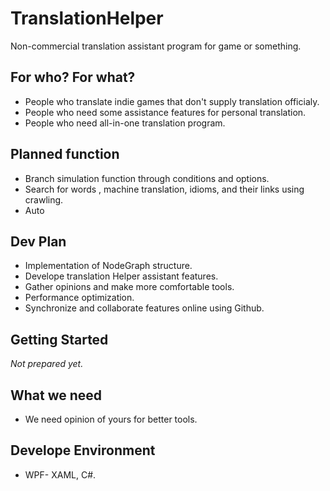 # TranslationHelper
Non-commercial translation assistant program for game or something.
##  For who? For what?
* People who translate indie games that don't supply translation officialy.
* People who need some assistance features for personal translation.
* People who need all-in-one translation program.
## Planned function
* Branch simulation function through conditions and options.
* Search for words , machine translation, idioms, and their links using crawling.
* Auto
##  Dev Plan
* Implementation of NodeGraph structure.
* Develope translation Helper assistant features.
* Gather opinions and make more comfortable tools.
* Performance optimization.
* Synchronize and collaborate features online using Github.
## Getting Started
*Not prepared yet.*
##  What we need
* We need opinion of yours for better tools.
## Develope Environment
* WPF- XAML, C#.
